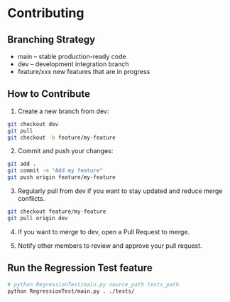 # Contributing
## Branching Strategy
- main – stable production-ready code
- dev – development integration branch
- feature/xxx new features that are in progress

## How to Contribute
1. Create a new branch from dev:
```bash
git checkout dev
git pull
git checkout -b feature/my-feature
```

2. Commit and push your changes:
```bash
git add .
git commit -m "Add my feature"
git push origin feature/my-feature
```

3. Regularly pull from dev if you want to stay updated and reduce merge conflicts.
```bash
git checkout feature/my-feature
git pull origin dev
```

4. If you want to merge to dev, open a Pull Request to merge.

5. Notify other members to review and approve your pull request.

## Run the Regression Test feature
```bash
# python RegressionTest/main.py source_path tests_path
python RegressionTest/main.py . ./tests/
```